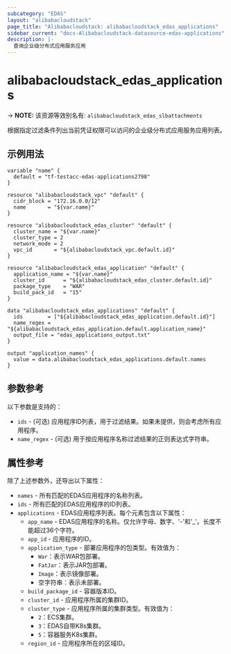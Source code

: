 ```yaml
---
subcategory: "EDAS"
layout: "alibabacloudstack"
page_title: "Alibabacloudstack: alibabacloudstack_edas_applications"
sidebar_current: "docs-Alibabacloudstack-datasource-edas-applications"
description: |- 
  查询企业级分布式应用服务应用
---
```


# alibabacloudstack_edas_applications
-> **NOTE:** 该资源等效别名有: `alibabacloudstack_edas_slbattachments`

根据指定过滤条件列出当前凭证权限可以访问的企业级分布式应用服务应用列表。

## 示例用法

```hcl
variable "name" {
  default = "tf-testacc-edas-applications2798"
}

resource "alibabacloudstack_vpc" "default" {
  cidr_block = "172.16.0.0/12"
  name       = "${var.name}"
}

resource "alibabacloudstack_edas_cluster" "default" {
  cluster_name = "${var.name}"
  cluster_type = 2
  network_mode = 2
  vpc_id       = "${alibabacloudstack_vpc.default.id}"
}

resource "alibabacloudstack_edas_application" "default" {
  application_name = "${var.name}"
  cluster_id      = "${alibabacloudstack_edas_cluster.default.id}"
  package_type    = "WAR"
  build_pack_id   = "15"
}

data "alibabacloudstack_edas_applications" "default" {
  ids        = ["${alibabacloudstack_edas_application.default.id}"]
  name_regex = "${alibabacloudstack_edas_application.default.application_name}"
  output_file = "edas_applications_output.txt"
}

output "application_names" {
  value = data.alibabacloudstack_edas_applications.default.names
}
```

## 参数参考

以下参数是支持的：

* `ids` - (可选) 应用程序ID列表，用于过滤结果。如果未提供，则会考虑所有应用程序。
* `name_regex` - (可选) 用于按应用程序名称过滤结果的正则表达式字符串。

## 属性参考

除了上述参数外，还导出以下属性：

* `names` - 所有匹配的EDAS应用程序的名称列表。
* `ids` - 所有匹配的EDAS应用程序的ID列表。
* `applications` - EDAS应用程序列表。每个元素包含以下属性：
  * `app_name` - EDAS应用程序的名称。仅允许字母、数字、'-'和'_'。长度不能超过36个字符。
  * `app_id` - 应用程序的ID。
  * `application_type` - 部署应用程序的包类型。有效值为：  
    - `War`：表示WAR包部署。  
    - `FatJar`：表示JAR包部署。  
    - `Image`：表示镜像部署。  
    - 空字符串：表示未部署。
  * `build_package_id` - 容器版本ID。
  * `cluster_id` - 应用程序所属的集群ID。
  * `cluster_type` - 应用程序所属的集群类型。有效值为：  
    - `2`：ECS集群。  
    - `3`：EDAS自带K8s集群。  
    - `5`：容器服务K8s集群。
  * `region_id` - 应用程序所在的区域ID。